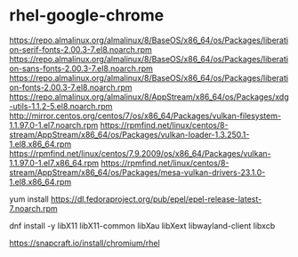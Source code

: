 # rhel-google-chrome

https://repo.almalinux.org/almalinux/8/BaseOS/x86_64/os/Packages/liberation-serif-fonts-2.00.3-7.el8.noarch.rpm
https://repo.almalinux.org/almalinux/8/BaseOS/x86_64/os/Packages/liberation-sans-fonts-2.00.3-7.el8.noarch.rpm
https://repo.almalinux.org/almalinux/8/BaseOS/x86_64/os/Packages/liberation-fonts-2.00.3-7.el8.noarch.rpm
https://repo.almalinux.org/almalinux/8/AppStream/x86_64/os/Packages/xdg-utils-1.1.2-5.el8.noarch.rpm
http://mirror.centos.org/centos/7/os/x86_64/Packages/vulkan-filesystem-1.1.97.0-1.el7.noarch.rpm
https://rpmfind.net/linux/centos/8-stream/AppStream/x86_64/os/Packages/vulkan-loader-1.3.250.1-1.el8.x86_64.rpm
https://rpmfind.net/linux/centos/7.9.2009/os/x86_64/Packages/vulkan-1.1.97.0-1.el7.x86_64.rpm
https://rpmfind.net/linux/centos/8-stream/AppStream/x86_64/os/Packages/mesa-vulkan-drivers-23.1.0-1.el8.x86_64.rpm



yum install https://dl.fedoraproject.org/pub/epel/epel-release-latest-7.noarch.rpm

dnf install -y libX11 libX11-common libXau libXext libwayland-client libxcb 

https://snapcraft.io/install/chromium/rhel
